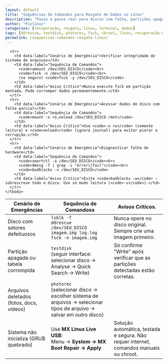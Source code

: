 ```yaml
---
layout: default
title: "Sequências de Comandos para Resgate de Dados no Linux"
description: "Passo a passo real para discos com falha, partições apagadas, arquivos deletados e falhas de boot — com ddrescue, TestDisk, PhotoRec e mais."
author: "Piolinux"
categories: [recuperação, resgate, linux, terminal, dados]
tags: [ddrescue, testdisk, photorec, fsck, chroot, linux, recuperação-de-dados]
permalink: /sequencias-comandos-resgate-linux/
---
```







<div class="table-container">
  <table class="evergreen-table">
    <thead>
      <tr>
        <th>Cenário de Emergências</th>
        <th>Sequência de Comandoss</th>
        <th>Avisos Críticos.</th>
      </tr>
    </thead>
    <tbody>
      <tr>
        <td data-label="Cenário de Emergência">Disco com setores defeituosos</td>
        <td data-label="Sequência de Comandos">
          <code>lsblk -f</code><br>
          <code>ddrescue /dev/SEU_DISCO imagem.img log.log</code><br>
          <code>fsck -n imagem.img</code>
        </td>
        <td data-label="Aviso Crítico">Nunca opere no disco original. Sempre crie uma imagem primeiro.</td>
      </tr>
      <tr>
        <td data-label="Cenário de Emergência">Partição apagada ou tabela corrompida</td>
        <td data-label="Sequência de Comandos">
          <code>testdisk</code><br>
          (seguir interface: selecionar disco → Analyse → Quick Search → Write)
        </td>
        <td data-label="Aviso Crítico">Só confirme "Write" após verificar que as partições detectadas estão corretas.</td>
      </tr>
 
  <tr>
        <td data-label="Cenário de Emergência">Arquivos deletados (fotos, docs, vídeos)</td>
        <td data-label="Sequência de Comandos">
          <code>photorec</code><br>
          (selecionar disco → escolher sistema de arquivos → selecionar tipos de arquivo → salvar em outro disco)
        </td>
   </tr>
 <tr>
  <td data-label="Cenário de Emergência">Sistema não inicializa (GRUB quebrado)</td>
  <td data-label="Sequência de Comandos">
    Use <strong>MX Linux Live USB</strong>:<br>
    Menu → <strong>System → MX Boot Repair → Apply</strong>
  </td>
  <td data-label="Aviso Crítico">Solução automática, testada e segura. Não requer internet, comandos manuais ou chroot.</td>
</tr>



      <tr>
        <td data-label="Cenário de Emergência">Verificar integridade de sistema de arquivos</td>
        <td data-label="Sequência de Comandos">
          <code>umount /dev/SEU_DISCO</code><br>
          <code>fsck -n /dev/SEU_DISCO</code><br>
          (se seguro) <code>fsck -y /dev/SEU_DISCO</code>
        </td>
        <td data-label="Aviso Crítico">Nunca execute fsck em partição montada. Pode corromper dados permanentemente.</td>
      </tr>
      <tr>
        <td data-label="Cenário de Emergência">Acessar dados de disco com falha parcial</td>
        <td data-label="Sequência de Comandos">
          <code>mount -o ro,noload /dev/SEU_DISCO /mnt</code>
        </td>
        <td data-label="Aviso Crítico">Use <code>-o ro</code> (somente leitura) e <code>noload</code> (ignora journal) para evitar piorar a corrupção.</td>
      </tr>
      <tr>
        <td data-label="Cenário de Emergência">Diagnosticar falha de hardware</td>
        <td data-label="Sequência de Comandos">
          <code>smartctl -a /dev/SEU_DISCO</code><br>
          <code>dmesg -T | grep -i "error\|fail"</code><br>
          <code>badblocks -v /dev/SEU_DISCO</code>
        </td>
        <td data-label="Aviso Crítico">Evite <code>badblocks -w</code> — sobrescreve todo o disco. Use só modo leitura (<code>-v</code>).</td>
      </tr>
    </tbody>
  </table>
</div>

